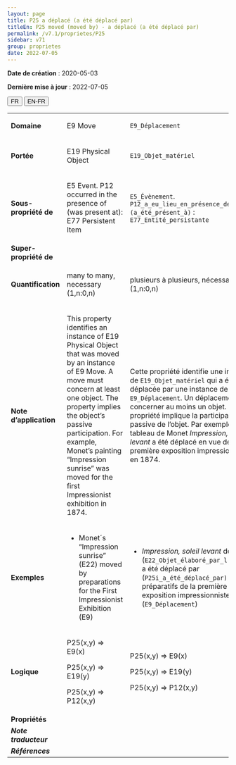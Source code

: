 ```yaml
---
layout: page
title: P25 a déplacé (a été déplacé par)
titleEn: P25 moved (moved by) - a déplacé (a été déplacé par)
permalink: /v7.1/proprietes/P25
sidebar: v71
group: proprietes
date: 2022-07-05
---
```


**Date de création** : 2020-05-03

**Dernière mise à jour** : 2022-07-05

<div class="lang-buttons">
  <button id="fr" class="activate">FR</button>
  <button id="en-fr">EN-FR</button>
</div>

<table>
				<tbody>
				<tr>
					<td><strong>Domaine</strong></td>
					<td class="en"><p>E9 Move</p>
							</td>
						<td><p><code class="language-plaintext highlighter-rouge">E9_Déplacement</code></p>
							</td>
						</tr>
					<tr>
					<td><strong>Portée</strong></td>
					<td class="en"><p>E19 Physical Object</p>
							</td>
						<td><p><code class="language-plaintext highlighter-rouge">E19_Objet_matériel</code> </p>
							</td>
						</tr>
					<tr>
					<td><strong>Sous-propriété de</strong></td>
					<td class="en"><p>E5 Event. P12 occurred in the presence of (was present at): E77 Persistent Item</p>
							</td>
						<td><p><code class="language-plaintext highlighter-rouge">E5_Évènement</code>. <code class="language-plaintext highlighter-rouge">P12_a_eu_lieu_en_présence_de (a_été_présent_à)</code> : <code class="language-plaintext highlighter-rouge">E77_Entité_persistante</code></p>
							</td>
						</tr>
					<tr>
					<td><strong>Super-propriété de</strong></td>
					<td class="en"><p></p>
							</td>
						<td><p></p>
							</td>
						</tr>
					<tr>
					<td><strong>Quantification</strong></td>
					<td class="en"><p>many to many, necessary (1,n:0,n)</p>
							</td>
						<td><p>plusieurs à plusieurs, nécessaire (1,n:0,n)</p>
							</td>
						</tr>
					<tr>
					<td><strong>Note d’application</strong></td>
					<td class="en"><p>This property identifies an instance of E19 Physical Object that was moved by an instance of E9 Move. A move must concern at least one object. The property implies the object’s passive participation. For example, Monet’s painting “Impression sunrise” was moved for the first Impressionist exhibition in 1874. </p>
							</td>
						<td><p>Cette propriété identifie une instance de <code class="language-plaintext highlighter-rouge">E19_Objet_matériel</code> qui a été déplacée par une instance de <code class="language-plaintext highlighter-rouge">E9_Déplacement</code>. Un déplacement doit concerner au moins un objet. La propriété implique la participation passive de l’objet. Par exemple, le tableau de Monet <em>Impression, soleil levant</em> a été déplacé en vue de la première exposition impressionniste en 1874.</p>
							</td>
						</tr>
					<tr>
					<td><strong>Exemples</strong></td>
					<td class="en"><ul><li><p>Monet´s “Impression sunrise” (E22) moved by preparations for the First Impressionist Exhibition (E9)</p>
							</li>
									<p></p>
							</td>
						<td><ul><li><p><em>Impression, soleil levant</em> de Monet (<code class="language-plaintext highlighter-rouge">E22_Objet_élaboré_par_l’humain</code>) a été déplacé par (<code class="language-plaintext highlighter-rouge">P25i_a_été_déplacé_par)</code> les préparatifs de la première exposition impressionniste (<code class="language-plaintext highlighter-rouge">E9_Déplacement</code>)</p>
							</li>
									</ul></td>
						</tr>
					<tr>
					<td><strong>Logique</strong></td>
					<td class="en"><p>P25(x,y) ⇒ E9(x)</p>
							<p>P25(x,y) ⇒ E19(y)</p>
							<p>P25(x,y) ⇒ P12(x,y)</p>
							</td>
						<td><p>P25(x,y) ⇒ E9(x)</p>
							<p>P25(x,y) ⇒ E19(y)</p>
							<p>P25(x,y) ⇒ P12(x,y)</p>
							</td>
						</tr>
					<tr>
					<td><strong>Propriétés</strong></td>
					<td class="en"><p></p>
							</td>
						<td><p></p>
							</td>
						</tr>
					<tr>
					<td><strong><em>Note traducteur</em></strong></td>
					<td colspan="2"><p></p>
							</td>
						</tr>
					<tr>
					<td><strong><em>Références</em></strong></td>
					<td colspan="2"><p><em></em></p>
							</td>
						</tr>
					</tbody>
				</table>
				